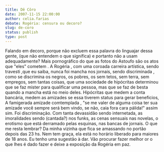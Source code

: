 ```yaml
---
title: Dê Côro
date: 2007-11-15 22:00:00
author: celia.farias
debate: Rogéria: censura ou decoro?
slug: de-coro
status: publish 
type: post
---
```


Falando em decoro, porque não excluem essa palavra do linguajar dessa gente, (que não entendem o que significa) e portanto não a usam adequadamente? Mais pornográfico do que as fotos do Astoufo são os atos que "eles" cometem . A Rogéria , com uma coroada carreira artística, sendo travesti ,que eu saiba, nunca foi mancha nos jornais, sendo discriminada , como se discrimina os negros, os pobres, os sem tetos, sem terra, sem empregos, sem tantas coisas, que uma sociedade de hipócritas determinou que se faz mister para qualificar uma pessoa, mas que se faz de besta quando a mancha está no meio deles. Hipócritas que medem a conta bancária, medem as amizades se essa tiverem status para gerar beneficios, A famigerada amizade comtemplada , "se me valer de alguma coisa ter sua amizade você sempre será bem vindo, se não, caia fora cara pálida!" assim sim. Foi discriminação. Com tanta devassidão sendo internetada, as imoralidades sendo (cantada?) nos funks, as cenas sensuais nas novelas, o erotismo que está derramado pelas esquinas, nas bancas de jornais. O que me resta lembrar? Da minha vizinha que fica se amassando no portão depois das 23 hs. Nem tem graça, ela está no horário liberado para maiores de 18 anos. Eu tenho uma sugestão à dar. Vão procurar fazer melhor or o que lhes é dado fazer e deixe a exposição da Rogéria em paz.
